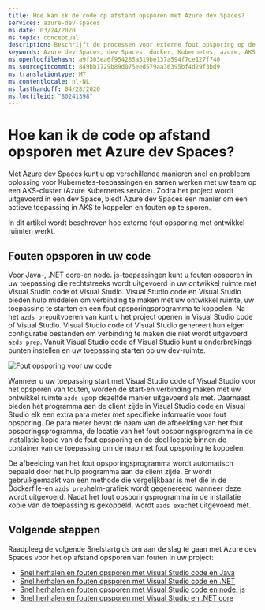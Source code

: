 ```yaml
---
title: Hoe kan ik de code op afstand opsporen met Azure dev Spaces?
services: azure-dev-spaces
ms.date: 03/24/2020
ms.topic: conceptual
description: Beschrijft de processen voor externe fout opsporing op de Azure Kubernetes-service met Azure dev Spaces
keywords: Azure dev Spaces, dev Spaces, docker, Kubernetes, azure, AKS, Azure Kubernetes service, containers
ms.openlocfilehash: a9f303ea6f954285a319be137a594f7ce127f740
ms.sourcegitcommit: 849bb1729b89d075eed579aa36395bf4d29f3bd9
ms.translationtype: MT
ms.contentlocale: nl-NL
ms.lasthandoff: 04/28/2020
ms.locfileid: "80241398"
---
```

# <a name="how-remote-debugging-your-code-with-azure-dev-spaces-works"></a>Hoe kan ik de code op afstand opsporen met Azure dev Spaces?

Met Azure dev Spaces kunt u op verschillende manieren snel en probleem oplossing voor Kubernetes-toepassingen en samen werken met uw team op een AKS-cluster (Azure Kubernetes service). Zodra het project wordt uitgevoerd in een dev Space, biedt Azure dev Spaces een manier om een actieve toepassing in AKS te koppelen en fouten op te sporen.

In dit artikel wordt beschreven hoe externe fout opsporing met ontwikkel ruimten werkt.

## <a name="debug-your-code"></a>Fouten opsporen in uw code

Voor Java-, .NET core-en node. js-toepassingen kunt u fouten opsporen in uw toepassing die rechtstreeks wordt uitgevoerd in uw ontwikkel ruimte met Visual Studio code of Visual Studio. Visual Studio code en Visual Studio bieden hulp middelen om verbinding te maken met uw ontwikkel ruimte, uw toepassing te starten en een fout opsporingsprogramma te koppelen. Na het `azds prep`uitvoeren van kunt u het project openen in Visual Studio code of Visual Studio. Visual Studio code of Visual Studio genereert hun eigen configuratie bestanden om verbinding te maken die niet wordt uitgevoerd `azds prep`. Vanuit Visual Studio code of Visual Studio kunt u onderbrekings punten instellen en uw toepassing starten op uw dev-ruimte.

![Fout opsporing voor uw code](media/get-started-node/debug-configuration-nodejs2.png)

Wanneer u uw toepassing start met Visual Studio code of Visual Studio voor het opsporen van fouten, worden de start-en verbinding maken met uw ontwikkel ruimte `azds up`op dezelfde manier uitgevoerd als met. Daarnaast bieden het programma aan de client zijde in Visual Studio code en Visual Studio elk een extra para meter met specifieke informatie voor fout opsporing. De para meter bevat de naam van de afbeelding van het fout opsporingsprogramma, de locatie van het fout opsporingsprogramma in de installatie kopie van de fout opsporing en de doel locatie binnen de container van de toepassing om de map met fout opsporing te koppelen.

De afbeelding van het fout opsporingsprogramma wordt automatisch bepaald door het hulp programma aan de client zijde. Er wordt gebruikgemaakt van een methode die vergelijkbaar is met die in de Dockerfile-en `azds prep`helm-grafiek wordt gegenereerd wanneer deze wordt uitgevoerd. Nadat het fout opsporingsprogramma in de installatie kopie van de toepassing is gekoppeld, wordt `azds exec`het uitgevoerd met.

## <a name="next-steps"></a>Volgende stappen

Raadpleeg de volgende Snelstartgids om aan de slag te gaan met Azure dev Spaces voor het op afstand opsporen van fouten in uw project:

* [Snel herhalen en fouten opsporen met Visual Studio code en Java][quickstart-java]
* [Snel herhalen en fouten opsporen met Visual Studio code en .NET][quickstart-netcore]
* [Snel herhalen en fouten opsporen met Visual Studio code en node. js][quickstart-node]
* [Snel herhalen en fouten opsporen met Visual Studio en .NET core][quickstart-vs]


[quickstart-java]: quickstart-java.md
[quickstart-netcore]: quickstart-netcore.md
[quickstart-node]: quickstart-nodejs.md
[quickstart-vs]: quickstart-netcore-visualstudio.md
